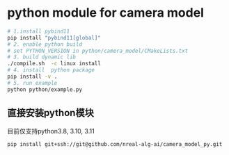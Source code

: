 # python module for camera model

```bash
# 1.install pybind11
pip install "pybind11[global]"
# 2. enable python build
# set PYTHON_VERSION in python/camera_model/CMakeLists.txt
# 3. build dynamic lib
./compile.sh  -c linux install
# 4. install  python package 
pip install -v .
# 5. run example
python python/example.py
```

## 直接安装python模块 
目前仅支持python3.8, 3.10, 3.11
```bash 
pip install git+ssh://git@github.com/nreal-alg-ai/camera_model_py.git 
```